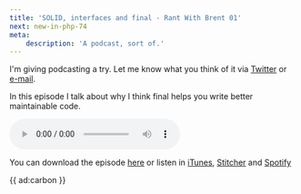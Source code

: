 ```yaml
---
title: 'SOLID, interfaces and final - Rant With Brent 01'
next: new-in-php-74
meta:
    description: 'A podcast, sort of.'
---
```


I'm giving podcasting a try. Let me know what you think of it via [Twitter](*https://twitter.com/brendt_gd) or [e-mail](mailto:brendt@stitcher.io).

In this episode I talk about why I think final helps you write better maintainable code. 

<audio
    controls
    src="http://feeds.soundcloud.com/stream/617976093-brent-roose-826312539-01-solid-interfaces-and-final-rant-with-brent.mp3">
</audio>

You can download the episode [here](*http://feeds.soundcloud.com/stream/617976093-brent-roose-826312539-01-solid-interfaces-and-final-rant-with-brent.mp3) 
or listen in [iTunes](*https://podcasts.apple.com/be/podcast/rant-with-brent/id1462956030), [Stitcher](*https://www.stitcher.com/s?fid=403581&refid=stpr.) and [Spotify](*https://open.spotify.com/show/43sF0kY3BWepaO9CkLvVdJ?si=R-MIXaMHQbegQyq3gQm7Yw)

{{ ad:carbon }}
